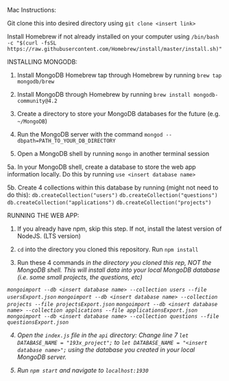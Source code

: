 Mac Instructions:

Git clone this into desired directory using
`git clone <insert link>`

Install Homebrew if not already installed on your computer using
`/bin/bash -c "$(curl -fsSL https://raw.githubusercontent.com/Homebrew/install/master/install.sh)"`

INSTALLING MONGODB:

1. Install MongoDB Homebrew tap through Homebrew by running
   `brew tap mongodb/brew`

2. Install MongoDB through Homebrew by running
   `brew install mongodb-community@4.2`

3. Create a directory to store your MongoDB databases for the future (e.g. `~/MongoDB`)

4. Run the MongoDB server with the command `mongod --dbpath=PATH_TO_YOUR_DB_DIRECTORY`

5. Open a MongoDB shell by running `mongo` in another terminal session

5a. In your MongoDB shell, create a database to store the web app information locally. Do this by running `use <insert database name>`

5b. Create 4 collections within this database by running (might not need to do this):
`db.createCollection("users")`
`db.createCollection("questions")`
`db.createCollection("applications")`
`db.createCollection("projects")`

RUNNING THE WEB APP:

1. If you already have npm, skip this step. If not, install the latest version of NodeJS. (LTS version)

2. `cd` into the directory you cloned this repository. Run `npm install`

3. Run these 4 commands <em>in the directory<em> you cloned this rep, NOT the MongoDB shell. This will install data into your local MongoDB database (i.e. some small projects, the questions, etc)

`mongoimport --db <insert database name> --collection users --file usersExport.json`
`mongoimport --db <insert database name> --collection projects --file projectsExport.json`
`mongoimport --db <insert database name> --collection applications --file applicationsExport.json`
`mongoimport --db <insert database name> --collection questions --file questionsExport.json`

4. Open the `index.js` file in the `api` directory:
   Change line 7 `let DATABASE_NAME = "193x_project";` to `let DATABASE_NAME = "<insert database name>";` using the database you created in your local MongoDB server.

5. Run `npm start` and navigate to `localhost:1930`
